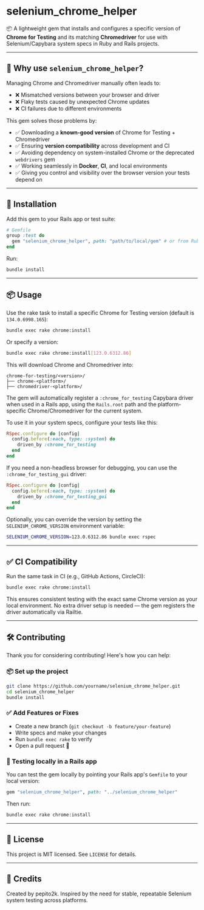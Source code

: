 # selenium_chrome_helper

📦 A lightweight gem that installs and configures a specific version of **Chrome for Testing** and its matching **Chromedriver** for use with Selenium/Capybara system specs in Ruby and Rails projects.

---

## 🚀 Why use `selenium_chrome_helper`?

Managing Chrome and Chromedriver manually often leads to:

- ❌ Mismatched versions between your browser and driver
- ❌ Flaky tests caused by unexpected Chrome updates
- ❌ CI failures due to different environments

This gem solves those problems by:

- ✅ Downloading a **known-good version** of Chrome for Testing + Chromedriver
- ✅ Ensuring **version compatibility** across development and CI
- ✅ Avoiding dependency on system-installed Chrome or the deprecated `webdrivers` gem
- ✅ Working seamlessly in **Docker**, **CI**, and local environments
- ✅ Giving you control and visibility over the browser version your tests depend on

---

## 🔧 Installation

Add this gem to your Rails app or test suite:

```ruby
# Gemfile
group :test do
  gem "selenium_chrome_helper", path: "path/to/local/gem" # or from RubyGems later
end
```

Run:

```bash
bundle install
```

---

## 📦 Usage

Use the rake task to install a specific Chrome for Testing version (default is `134.0.6998.165`):

```bash
bundle exec rake chrome:install
```

Or specify a version:

```bash
bundle exec rake chrome:install[123.0.6312.86]
```

This will download Chrome and Chromedriver into:

```
chrome-for-testing/<version>/
├── chrome-<platform>/
├── chromedriver-<platform>/
```

The gem will automatically register a `:chrome_for_testing` Capybara driver when used in a Rails app, using the `Rails.root` path and the platform-specific Chrome/Chromedriver for the current system.

To use it in your system specs, configure your tests like this:

```ruby
RSpec.configure do |config|
  config.before(:each, type: :system) do
    driven_by :chrome_for_testing
  end
end
```

If you need a non-headless browser for debugging, you can use the `:chrome_for_testing_gui` driver:

```ruby
RSpec.configure do |config|
  config.before(:each, type: :system) do
    driven_by :chrome_for_testing_gui
  end
end
```

Optionally, you can override the version by setting the `SELENIUM_CHROME_VERSION` environment variable:

```bash
SELENIUM_CHROME_VERSION=123.0.6312.86 bundle exec rspec
```

---

## ✅ CI Compatibility

Run the same task in CI (e.g., GitHub Actions, CircleCI):

```bash
bundle exec rake chrome:install
```

This ensures consistent testing with the exact same Chrome version as your local environment. No extra driver setup is needed — the gem registers the driver automatically via Railtie.

---

## 🛠 Contributing

Thank you for considering contributing! Here's how you can help:

### 📦 Set up the project

```bash
git clone https://github.com/yourname/selenium_chrome_helper.git
cd selenium_chrome_helper
bundle install
```

### ✅ Add Features or Fixes

- Create a new branch (`git checkout -b feature/your-feature`)
- Write specs and make your changes
- Run `bundle exec rake` to verify
- Open a pull request 🙌

### 🧪 Testing locally in a Rails app

You can test the gem locally by pointing your Rails app's `Gemfile` to your local version:

```ruby
gem "selenium_chrome_helper", path: "../selenium_chrome_helper"
```

Then run:

```bash
bundle exec rake chrome:install
```

---

## 📄 License

This project is MIT licensed. See `LICENSE` for details.

---

## 🙌 Credits

Created by pepito2k. Inspired by the need for stable, repeatable Selenium system testing across platforms.
